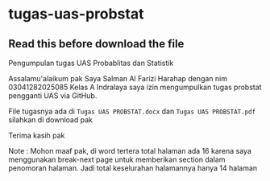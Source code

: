# tugas-uas-probstat
## Read this before download the file
Pengumpulan tugas UAS Probablitas dan Statistik

Assalamu'alaikum pak Saya Salman Al Farizi Harahap dengan nim 03041282025085 Kelas A Indralaya saya izin mengumpulkan tugas probstat pengganti UAS via GitHub.

File tugasnya ada di `Tugas UAS PROBSTAT.docx` dan `Tugas UAS PROBSTAT.pdf` silahkan di download pak

Terima kasih pak

Note : Mohon maaf pak, di word tertera total halaman ada 16 karena saya menggunakan break-next page untuk memberikan section dalam penomoran halaman. Jadi total keselurahan halamannya hanya 14 halaman 
